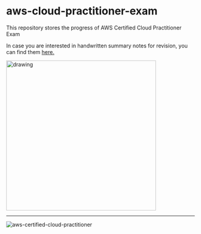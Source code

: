 # aws-cloud-practitioner-exam
This repository stores the progress of AWS Certified Cloud Practitioner Exam

In case you are interested in handwritten summary notes for revision, you can find them [here.](https://github.com/nikkhil13/aws-cloud-practitioner-exam/blob/main/AWS%20CCP%20Certification%20Exam%20Notes.pdf)

<img src="https://user-images.githubusercontent.com/17868964/211237169-2ace7a03-b2f9-49e4-8f4f-982a65b954fd.png" alt="drawing" width="400"/>

* * *

![aws-certified-cloud-practitioner](https://user-images.githubusercontent.com/17868964/211237707-fd806178-83f0-4c9d-b4fa-5a9cbba7e7de.png)



